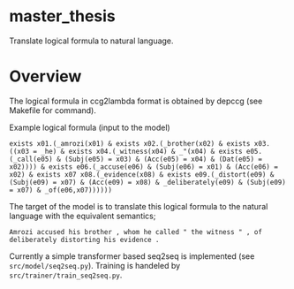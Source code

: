# master_thesis

Translate logical formula to natural language.

# Overview

The logical formula in ccg2lambda format is obtained by depccg (see Makefile for command).

Example logical formula (input to the model)
```
exists x01.(_amrozi(x01) & exists x02.(_brother(x02) & exists x03.((x03 = _he) & exists x04.(_witness(x04) & _"(x04) & exists e05.(_call(e05) & (Subj(e05) = x03) & (Acc(e05) = x04) & (Dat(e05) = x02)))) & exists e06.(_accuse(e06) & (Subj(e06) = x01) & (Acc(e06) = x02) & exists x07 x08.(_evidence(x08) & exists e09.(_distort(e09) & (Subj(e09) = x07) & (Acc(e09) = x08) & _deliberately(e09) & (Subj(e09) = x07) & _of(e06,x07))))))
```

The target of the model is to translate this logical formula to the natural language with the equivalent semantics;
```
Amrozi accused his brother , whom he called " the witness " , of deliberately distorting his evidence .
```

Currently a simple transformer based seq2seq is implemented (see `src/model/seq2seq.py`).
Training is handeled by `src/trainer/train_seq2seq.py`.

